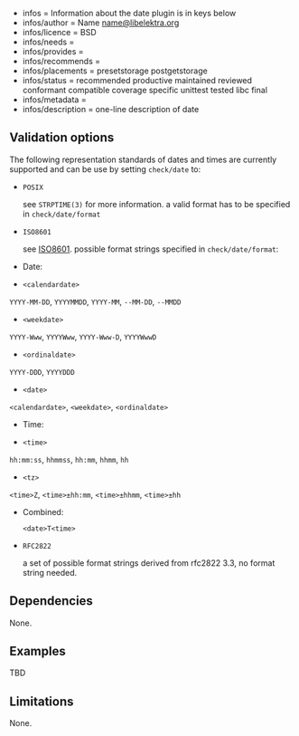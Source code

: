 - infos = Information about the date plugin is in keys below
- infos/author = Name <name@libelektra.org>
- infos/licence = BSD
- infos/needs =
- infos/provides =
- infos/recommends =
- infos/placements = presetstorage postgetstorage
- infos/status = recommended productive maintained reviewed conformant compatible coverage specific unittest tested libc final
- infos/metadata =
- infos/description = one-line description of date

## Validation options ##

The following representation standards of dates and times are currently supported and can be use by setting `check/date` to:

* `POSIX`
 
   see `STRPTIME(3)` for more information. a valid format has to be specified in `check/date/format` 

* `ISO8601`
  
   see [ISO8601](https://en.wikipedia.org/wiki/ISO_8601). possible format strings specified in `check/date/format`:
 
 * Date:
 
  * `<calendardate>`
   
   `YYYY-MM-DD`, `YYYYMMDD`, `YYYY-MM`, `--MM-DD`, `--MMDD`
   
  * `<weekdate>`
   
   `YYYY-Www`, `YYYYWww`, `YYYY-Www-D`, `YYYYWwwD`
   
   * `<ordinaldate>`
   
   `YYYY-DDD`, `YYYYDDD`
   
   * `<date>`
   
   `<calendardate>`, `<weekdate>`, `<ordinaldate>` 
 
 * Time:
  
  * `<time>`
  
   `hh:mm:ss`, `hhmmss`, `hh:mm`, `hhmm`, `hh`
  
  * `<tz>`
  
   `<time>Z`, `<time>±hh:mm`, `<time>±hhmm`, `<time>±hh`
 
 * Combined:
 
   `<date>T<time>`

* `RFC2822`
 
  a set of possible format strings derived from rfc2822 3.3, no format string needed.

## Dependencies ##

None.

## Examples ##

TBD

## Limitations ##

None.
